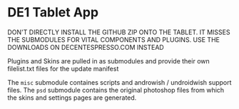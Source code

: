 # DE1 Tablet App

DON'T DIRECTLY INSTALL THE GITHUB ZIP ONTO THE TABLET. IT MISSES THE SUBMODULES FOR VITAL COMPONENTS AND PLUGINS. USE THE DOWNLOADS ON DECENTESPRESSO.COM INSTEAD

Plugins and Skins are pulled in as submodules and provide their own filelist.txt files for the update manifest

The `misc` submodule containes scripts and androwish / undroidwish support files.
The `psd` submodule contains the original photoshop files from which the skins and settings pages are generated.

